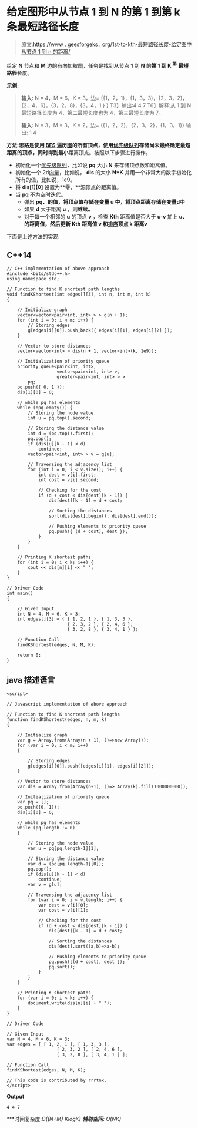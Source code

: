 # 给定图形中从节点 1 到 N 的第 1 到第 k 条最短路径长度

> 原文:[https://www . geesforgeks . org/1st-to-kth-最短路径长度-给定图中从节点 1 到 n 的距离/](https://www.geeksforgeeks.org/1st-to-kth-shortest-path-lengths-from-node-1-to-n-in-given-graph/)

给定 **N** 节点和 **M** 边的有向加权[图](https://www.geeksforgeeks.org/graph-data-structure-and-algorithms/)，任务是找到从节点 **1** 到 **N** 的**第 1 到 K <sup>第</sup>** **最短路径**长度。

**示例:**

> **输入:** N = 4，M = 6，K = 3，边= {{1，2，1}，{1，3，3}，{2，3，2}，{2，4，6}，{3，2，8}，{3，4，1 } }
> T3】输出:4 4 7
> T6】解释:从 1 到 N 最短路径长度为 4，第二最短长度也为 4，第三最短长度为 7。
> 
> **输入:** N = 3，M = 3，K = 2，边= {{1，2，2}，{2，3，2}，{1，3，1}}
> 输出: 1 4

**方法:**思路是使用 [BFS](https://www.geeksforgeeks.org/breadth-first-traversal-for-a-graph/) 遍历[图](https://www.geeksforgeeks.org/graph-data-structure-and-algorithms/)的所有顶点，使用[优先级队列](https://www.geeksforgeeks.org/min-heap-in-java/)存储尚未最终确定最短距离的顶点，同时得到**最小**距离顶点。按照以下步骤进行操作。

*   初始化一个[优先级队列](https://www.geeksforgeeks.org/priority-queue-set-1-introduction/)，比如说 **pq** 大小 **N** 来存储顶点数和距离值。
*   初始化一个 2d[向量](https://www.geeksforgeeks.org/vector-in-cpp-stl/)，比如说， **dis** 的大小 **N*K** 并用一个非常大的数字初始化所有的值，比如说，1e9。
*   将 **dis[1][0]** 设置为**零，**源顶点的距离值。
*   当 **pq** 不为空时迭代。
    *   弹出 **pq、**的值，将顶点值存储在变量 **u** 中，将顶点距离存储在变量**d**中
    *   如果 **d** 大于距离 **u** ，则**继续。**
    *   对于每一个相邻的 **u** 的顶点 **v** ，检查 **Kth** 距离值是否大于 **u-v** 加上 **u、**的距离值，然后更新 **Kth** 距离值 **v** 和[排序](https://www.geeksforgeeks.org/sort-c-stl/)顶点 **k** 距离**v**

下面是上述方法的实现:

## C++14

```
// C++ implementation of above approach
#include <bits/stdc++.h>
using namespace std;

// Function to find K shortest path lengths
void findKShortest(int edges[][3], int n, int m, int k)
{

    // Initialize graph
    vector<vector<pair<int, int> > > g(n + 1);
    for (int i = 0; i < m; i++) {
        // Storing edges
        g[edges[i][0]].push_back({ edges[i][1], edges[i][2] });
    }

    // Vector to store distances
    vector<vector<int> > dis(n + 1, vector<int>(k, 1e9));

    // Initialization of priority queue
    priority_queue<pair<int, int>,
                   vector<pair<int, int> >,
                   greater<pair<int, int> > >
        pq;
    pq.push({ 0, 1 });
    dis[1][0] = 0;

    // while pq has elements
    while (!pq.empty()) {
        // Storing the node value
        int u = pq.top().second;

        // Storing the distance value
        int d = (pq.top().first);
        pq.pop();
        if (dis[u][k - 1] < d)
            continue;
        vector<pair<int, int> > v = g[u];

        // Traversing the adjacency list
        for (int i = 0; i < v.size(); i++) {
            int dest = v[i].first;
            int cost = v[i].second;

            // Checking for the cost
            if (d + cost < dis[dest][k - 1]) {
                dis[dest][k - 1] = d + cost;

                // Sorting the distances
                sort(dis[dest].begin(), dis[dest].end());

                // Pushing elements to priority queue
                pq.push({ (d + cost), dest });
            }
        }
    }

    // Printing K shortest paths
    for (int i = 0; i < k; i++) {
        cout << dis[n][i] << " ";
    }
}

// Driver Code
int main()
{

    // Given Input
    int N = 4, M = 6, K = 3;
    int edges[][3] = { { 1, 2, 1 }, { 1, 3, 3 },
                       { 2, 3, 2 }, { 2, 4, 6 },
                       { 3, 2, 8 }, { 3, 4, 1 } };

    // Function Call
    findKShortest(edges, N, M, K);

    return 0;
}
```

## java 描述语言

```
<script>

// Javascript implementation of above approach

// Function to find K shortest path lengths
function findKShortest(edges, n, m, k)
{

    // Initialize graph
    var g = Array.from(Array(n + 1), ()=>new Array());
    for (var i = 0; i < m; i++)
    {

        // Storing edges
        g[edges[i][0]].push([edges[i][1], edges[i][2]]);
    }

    // Vector to store distances
    var dis = Array.from(Array(n+1), ()=> Array(k).fill(1000000000));

    // Initialization of priority queue
    var pq = [];
    pq.push([0, 1]);
    dis[1][0] = 0;

    // while pq has elements
    while (pq.length != 0)
    {

        // Storing the node value
        var u = pq[pq.length-1][1];

        // Storing the distance value
        var d = (pq[pq.length-1][0]);
        pq.pop();
        if (dis[u][k - 1] < d)
            continue;
        var v = g[u];

        // Traversing the adjacency list
        for (var i = 0; i < v.length; i++) {
            var dest = v[i][0];
            var cost = v[i][1];

            // Checking for the cost
            if (d + cost < dis[dest][k - 1]) {
                dis[dest][k - 1] = d + cost;

                // Sorting the distances
                dis[dest].sort((a,b)=>a-b);

                // Pushing elements to priority queue
                pq.push([(d + cost), dest ]);
                pq.sort();
            }
        }
    }

    // Printing K shortest paths
    for (var i = 0; i < k; i++) {
        document.write(dis[n][i] + " ");
    }
}

// Driver Code

// Given Input
var N = 4, M = 6, K = 3;
var edges = [ [ 1, 2, 1 ], [ 1, 3, 3 ],
                   [ 2, 3, 2 ], [ 2, 4, 6 ],
                   [ 3, 2, 8 ], [ 3, 4, 1 ] ];

// Function Call
findKShortest(edges, N, M, K);

// This code is contributed by rrrtnx.
</script>
```

**Output**

```
4 4 7 
```

***时间复杂度:**O((N+M)* KlogK)*
***辅助空间:** O(NK)*